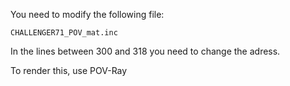 You need to modify the following file:

```
CHALLENGER71_POV_mat.inc
```

In the lines between 300 and 318 you need to change the adress.

To render this, use POV-Ray
